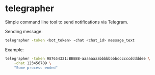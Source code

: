 # telegrapher
Simple command line tool to send notifications via Telegram.

Sending message:
```bash
telegrapher -token <bot_token> -chat <chat_id> message_text
```
Example:
```bash
telegrapher -token 987654321:BBBBB-aaaaaaaabbbbbbbbccccccdddddee \
    -chat 123456789 \
    "Some process ended"
```
